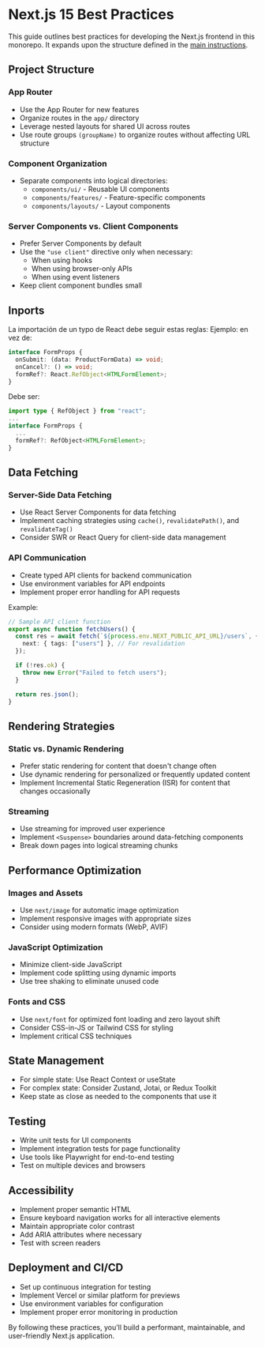 # Next.js 15 Best Practices

This guide outlines best practices for developing the Next.js frontend in this monorepo. It expands upon the structure defined in the [main instructions](../copilot-instructions.md).

## Project Structure

### App Router

- Use the App Router for new features
- Organize routes in the `app/` directory
- Leverage nested layouts for shared UI across routes
- Use route groups `(groupName)` to organize routes without affecting URL structure

### Component Organization

- Separate components into logical directories:
  - `components/ui/` - Reusable UI components
  - `components/features/` - Feature-specific components
  - `components/layouts/` - Layout components

### Server Components vs. Client Components

- Prefer Server Components by default
- Use the `"use client"` directive only when necessary:
  - When using hooks
  - When using browser-only APIs
  - When using event listeners
- Keep client component bundles small

## Inports

La importación de un typo de React debe seguir estas reglas:
Ejemplo:
en vez de:

```typescript
interface FormProps {
  onSubmit: (data: ProductFormData) => void;
  onCancel?: () => void;
  formRef?: React.RefObject<HTMLFormElement>;
}
```

Debe ser:

```typescript
import type { RefObject } from "react";
...
interface FormProps {
  ...
  formRef?: RefObject<HTMLFormElement>;
}

```

## Data Fetching

### Server-Side Data Fetching

- Use React Server Components for data fetching
- Implement caching strategies using `cache()`, `revalidatePath()`, and `revalidateTag()`
- Consider SWR or React Query for client-side data management

### API Communication

- Create typed API clients for backend communication
- Use environment variables for API endpoints
- Implement proper error handling for API requests

Example:

```typescript
// Sample API client function
export async function fetchUsers() {
  const res = await fetch(`${process.env.NEXT_PUBLIC_API_URL}/users`, {
    next: { tags: ["users"] }, // For revalidation
  });

  if (!res.ok) {
    throw new Error("Failed to fetch users");
  }

  return res.json();
}
```

## Rendering Strategies

### Static vs. Dynamic Rendering

- Prefer static rendering for content that doesn't change often
- Use dynamic rendering for personalized or frequently updated content
- Implement Incremental Static Regeneration (ISR) for content that changes occasionally

### Streaming

- Use streaming for improved user experience
- Implement `<Suspense>` boundaries around data-fetching components
- Break down pages into logical streaming chunks

## Performance Optimization

### Images and Assets

- Use `next/image` for automatic image optimization
- Implement responsive images with appropriate sizes
- Consider using modern formats (WebP, AVIF)

### JavaScript Optimization

- Minimize client-side JavaScript
- Implement code splitting using dynamic imports
- Use tree shaking to eliminate unused code

### Fonts and CSS

- Use `next/font` for optimized font loading and zero layout shift
- Consider CSS-in-JS or Tailwind CSS for styling
- Implement critical CSS techniques

## State Management

- For simple state: Use React Context or useState
- For complex state: Consider Zustand, Jotai, or Redux Toolkit
- Keep state as close as needed to the components that use it

## Testing

- Write unit tests for UI components
- Implement integration tests for page functionality
- Use tools like Playwright for end-to-end testing
- Test on multiple devices and browsers

## Accessibility

- Implement proper semantic HTML
- Ensure keyboard navigation works for all interactive elements
- Maintain appropriate color contrast
- Add ARIA attributes where necessary
- Test with screen readers

## Deployment and CI/CD

- Set up continuous integration for testing
- Implement Vercel or similar platform for previews
- Use environment variables for configuration
- Implement proper error monitoring in production

By following these practices, you'll build a performant, maintainable, and user-friendly Next.js application.
